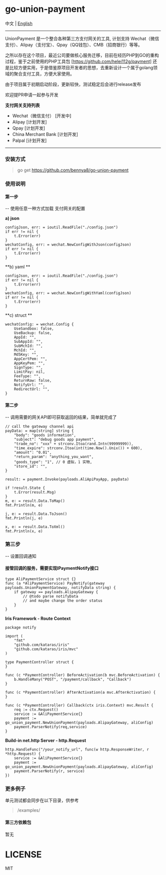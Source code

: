 # go-union-payment

中文 | [English](/README_EN.md)

---


UnionPayment 是一个整合各种第三方支付网关的工具, 计划支持 Wechat（微信支付）、Alipay（支付宝）、Qpay（QQ钱包）、CMB（招商银行）等等。

之所以存在这个项目，最近公司要做核心服务迁移，目前在经历PHP到GO的重构过程，鉴于之前使用的PHP工具包 [https://github.com/helei112g/payment] 还是比较方便实用，于是借鉴原项目开发者的思想，去重新设计一个属于golang领域的聚合支付工具，方便大家使用。

由于项目属于初期启动阶段，更新较快，测试稳定后会进行release发布

欢迎提PR申请一起参与开发

**支付网关支持列表**

- Wechat（微信支付） [开发中]
- Alipay [计划开发]
- Qpay [计划开发]
- China Merchant Bank [计划开发]
- Palpal [计划开发]

---

### 安装方式

> go get https://github.com/bennya8/go-union-payment

### 使用说明

#### 第一步

-- 使用任意一种方式加载 支付网关的配置

**a) json**

```golang
configJson, err: = ioutil.ReadFile("./config.json")
if err != nil {
    t.Error(err)
}
wechatConfig, err: = wechat.NewConfigWithJson(configJson)
if err != nil {
    t.Error(err)
}
```

**b) yaml **

```golang
configJson, err: = ioutil.ReadFile("./config.json")
if err != nil {
    t.Error(err)
}
wechatConfig, err: = wechat.NewConfigWithYaml(configJson)
if err != nil {
    t.Error(err)
}
```

**c) struct **

```golang
wechatConfig: = wechat.Config {
    UseSandbox: false,
    UseBackup: false,
    AppId: "",
    SubAppId: "",
    SubMchId: "",
    MchId: "",
    Md5Key: "",
    AppCertPem: "",
    AppKeyPem: "",
    SignType: "",
    LimitPay: nil,
    FeeType: "",
    ReturnRaw: false,
    NotifyUrl: "",
    RedirectUrl: "",
}
```


#### 第二步

-- 调用需要的网关API即可获取返回的结果，简单就完成了


```golang
// call the gateway channel api
payData: = map[string] string {
    "body": "goods information",
    "subject": "debug goods app payment",
    "trade_no": "xxx" + strconv.Itoa(rand.Intn(99999999)),
    "time_expire": strconv.Itoa(int(time.Now().Unix()) + 600),
    "amount": "0.01",
    "return_param": "anything_you_want",
    "goods_type": "1", // 0 虚拟，1 实物,
    "store_id": "",
}

result: = payment.Invoke(payloads.AliApiPayApp, payData)

if !result.State {
    t.Error(result.Msg)
}
m, e: = result.Data.ToMap()
fmt.Println(m, e)

j, e: = result.Data.ToJson()
fmt.Println(j, e)

x, e: = result.Data.ToXml()
fmt.Println(x, e)
```

### 第三步

-- 设置回调通知

#### 接管回调的服务，需要实现IPaymentNotify接口

```golang
type AliPaymentService struct {}
func (a *AliPaymentService) PayNotify(gateway payloads.UnionPaymentGateway, notifyData string) {
	if gateway == payloads.AlipayGateway {
		// @todo parse notifyData
		// and maybe change the order status
	} 
}
```


**Iris Framework - Route Context**

```golang
package notify

import (
	"fmt"
	"github.com/kataras/iris"
	"github.com/kataras/iris/mvc"
)

type PaymentController struct {
}

func (c *PaymentController) BeforeActivation(b mvc.BeforeActivation) {
	b.HandleMany("POST", "/payment/callback", "Callback")
}

func (c *PaymentController) AfterActivation(a mvc.AfterActivation) {
}

func (c *PaymentController) Callback(ctx iris.Context) mvc.Result {
	req := ctx.Request()
    service := &AliPaymentService{}
    payment := go_union_payment.NewUnionPayment(payloads.AlipayGateway, aliConfig)
    payment.ParserNotify(req,service)
}
```

**Build-in net.http Server - http.Request**

```golang
http.HandleFunc("/your_notify_url", func(w http.ResponseWriter, r *http.Request) {        
    service := &AliPaymentService{}
    payment := go_union_payment.NewUnionPayment(payloads.AlipayGateway, aliConfig)
    payment.ParserNotify(r, service)
})
```


### 更多例子

单元测试都会同步在以下目录，供参考

> /examples/

#### 第三方依赖包

暂无

# LICENSE

MIT